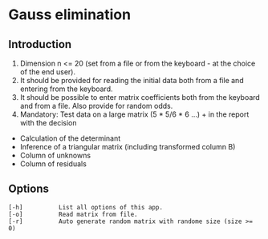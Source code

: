 # Gauss elimination
## Introduction

1. Dimension n <= 20 (set from a file or from the keyboard - at the choice of the end user).
2. It should be provided for reading the initial data both from a file and entering from the keyboard.
3. It should be possible to enter matrix coefficients both from the keyboard and from a file. Also provide for random odds.
4. Mandatory: Test data on a large matrix (5 * 5/6 * 6 ...) + in the report with the decision
  
  - Calculation of the determinant
  - Inference of a triangular matrix (including transformed column B)
  - Column of unknowns
  - Column of residuals
## Options

    [-h]          List all options of this app.
    [-o]          Read matrix from file.
    [-r]          Auto generate random matrix with randome size (size >= 0)
     
      
  
